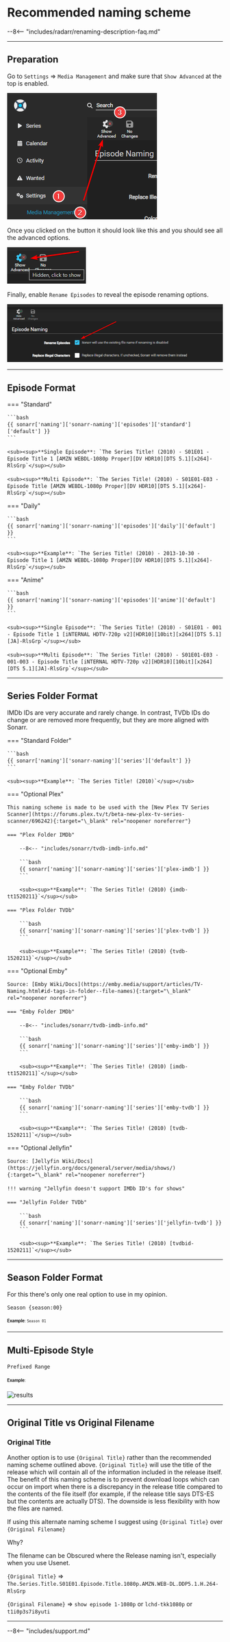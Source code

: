 # Recommended naming scheme

--8<-- "includes/radarr/renaming-description-faq.md"

---

## Preparation

Go to `Settings` => `Media Management` and make sure that `Show Advanced` at the top is enabled.

![Enable Advanced](images/sonarr-show-adavanced.png)

Once you clicked on the button it should look like this and you should see all the advanced options.

![Unhide Advanced](images/unhide-advanced.png)

Finally, enable `Rename Episodes` to reveal the episode renaming options.

![Enable Rename Episodes](images/sonarr-enable-rename.png)

---

## Episode Format

=== "Standard"

    ```bash
    {{ sonarr['naming']['sonarr-naming']['episodes']['standard']['default'] }}
    ```

    <sub><sup>**Single Episode**: `The Series Title! (2010) - S01E01 - Episode Title 1 [AMZN WEBDL-1080p Proper][DV HDR10][DTS 5.1][x264]-RlsGrp`</sup></sub>

    <sub><sup>**Multi Episode**: `The Series Title! (2010) - S01E01-E03 - Episode Title [AMZN WEBDL-1080p Proper][DV HDR10][DTS 5.1][x264]-RlsGrp`</sup></sub>

=== "Daily"

    ```bash
    {{ sonarr['naming']['sonarr-naming']['episodes']['daily']['default'] }}
    ```

    <sub><sup>**Example**: `The Series Title! (2010) - 2013-10-30 - Episode Title 1 [AMZN WEBDL-1080p Proper][DV HDR10][DTS 5.1][x264]-RlsGrp`</sup></sub>

=== "Anime"

    ```bash
    {{ sonarr['naming']['sonarr-naming']['episodes']['anime']['default'] }}
    ```

    <sub><sup>**Single Episode**: `The Series Title! (2010) - S01E01 - 001 - Episode Title 1 [iNTERNAL HDTV-720p v2][HDR10][10bit][x264][DTS 5.1][JA]-RlsGrp`</sup></sub>

    <sub><sup>**Multi Episode**: `The Series Title! (2010) - S01E01-E03 - 001-003 - Episode Title [iNTERNAL HDTV-720p v2][HDR10][10bit][x264][DTS 5.1][JA]-RlsGrp`</sup></sub>

---

## Series Folder Format

IMDb IDs are very accurate and rarely change. In contrast, TVDb IDs do change or are removed more frequently, but they are more aligned with Sonarr.

=== "Standard Folder"

    ```bash
    {{ sonarr['naming']['sonarr-naming']['series']['default'] }}
    ```

    <sub><sup>**Example**: `The Series Title! (2010)`</sup></sub>

=== "Optional Plex"

    This naming scheme is made to be used with the [New Plex TV Series Scanner](https://forums.plex.tv/t/beta-new-plex-tv-series-scanner/696242){:target="\_blank" rel="noopener noreferrer"}

    === "Plex Folder IMDb"

        --8<-- "includes/sonarr/tvdb-imdb-info.md"

        ```bash
        {{ sonarr['naming']['sonarr-naming']['series']['plex-imdb'] }}
        ```

        <sub><sup>**Example**: `The Series Title! (2010) {imdb-tt1520211}`</sup></sub>

    === "Plex Folder TVDb"

        ```bash
        {{ sonarr['naming']['sonarr-naming']['series']['plex-tvdb'] }}
        ```

        <sub><sup>**Example**: `The Series Title! (2010) {tvdb-1520211}`</sup></sub>

=== "Optional Emby"

    Source: [Emby Wiki/Docs](https://emby.media/support/articles/TV-Naming.html#id-tags-in-folder--file-names){:target="\_blank" rel="noopener noreferrer"}

    === "Emby Folder IMDb"

        --8<-- "includes/sonarr/tvdb-imdb-info.md"

        ```bash
        {{ sonarr['naming']['sonarr-naming']['series']['emby-imdb'] }}
        ```

        <sub><sup>**Example**: `The Series Title! (2010) [imdb-tt1520211]`</sup></sub>

    === "Emby Folder TVDb"

        ```bash
        {{ sonarr['naming']['sonarr-naming']['series']['emby-tvdb'] }}
        ```

        <sub><sup>**Example**: `The Series Title! (2010) [tvdb-1520211]`</sup></sub>

=== "Optional Jellyfin"

    Source: [Jellyfin Wiki/Docs](https://jellyfin.org/docs/general/server/media/shows/){:target="\_blank" rel="noopener noreferrer"}

    !!! warning "Jellyfin doesn't support IMDb ID's for shows"

    === "Jellyfin Folder TVDb"

        ```bash
        {{ sonarr['naming']['sonarr-naming']['series']['jellyfin-tvdb'] }}
        ```

        <sub><sup>**Example**: `The Series Title! (2010) [tvdbid-1520211]`</sup></sub>

---

## Season Folder Format

For this there's only one real option to use in my opinion.

```bash
Season {season:00}
```

<sub><sup>**Example**: `Season 01`</sup></sub>

---

## Multi-Episode Style

```bash
Prefixed Range
```

<sub><sup>**Example**:</sup></sub>

![results](images/results.png)

---

## Original Title vs Original Filename

### Original Title

Another option is to use `{Original Title}` rather than the recommended naming scheme outlined above. `{Original Title}` will use the title of the release which will contain all of the information included in the release itself. The benefit of this naming scheme is to prevent download loops which can occur on import when there is a discrepancy in the release title compared to the contents of the file itself (for example, if the release title says DTS-ES but the contents are actually DTS). The downside is less flexibility with how the files are named.

If using this alternate naming scheme I suggest using `{Original Title}` over `{Original Filename}`

Why?

The filename can be Obscured where the Release naming isn't, especially when you use Usenet.

`{Original Title}` => `The.Series.Title.S01E01.Episode.Title.1080p.AMZN.WEB-DL.DDP5.1.H.264-RlsGrp`

`{Original Filename}` => `show episode 1-1080p` or `lchd-tkk1080p` or `t1i0p3s7i8yuti`

---

--8<-- "includes/support.md"
